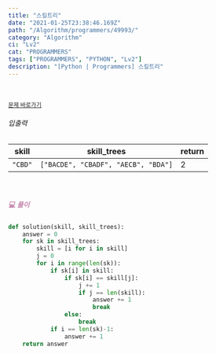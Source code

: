 ```yaml
---
title: "스킬트리"
date: "2021-01-25T23:38:46.169Z"
path: "/Algorithm/programmers/49993/"
category: "Algorithm"
ci: "Lv2"
cat: "PROGRAMMERS"
tags: ["PROGRAMMERS", "PYTHON", "Lv2"]
description: "[Python | Programmers] 스킬트리"
---
```


<br />

<a href="https://programmers.co.kr/learn/courses/30/lessons/49993"><small>문제 바로가기</small></a>

###### 입출력

| skill   | skill_trees                         | return |
| ------- | ----------------------------------- | ------ |
| `"CBD"` | `["BACDE", "CBADF", "AECB", "BDA"]` | 2      |

<br />

##### <h5 style="color:#C587AE;">💻 풀이</h5>

```python
def solution(skill, skill_trees):
    answer = 0
    for sk in skill_trees:
        skill = [i for i in skill]
        j = 0
        for i in range(len(sk)):
            if sk[i] in skill:
                if sk[i] == skill[j]:
                    j += 1
                    if j == len(skill):
                        answer += 1
                        break
                else:
                    break
            if i == len(sk)-1:
                answer += 1
    return answer
```



<br />

